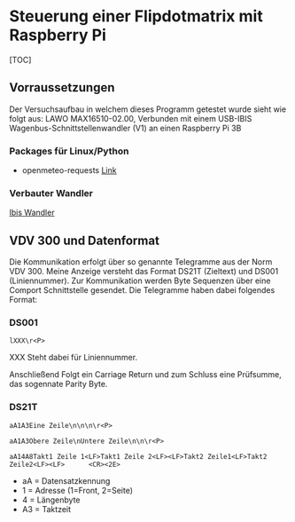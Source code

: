 # Steuerung einer Flipdotmatrix mit Raspberry Pi

[TOC]

## Vorraussetzungen
Der Versuchsaufbau in welchem dieses Programm getestet wurde sieht wie folgt aus: 
LAWO MAX16510-02.00, Verbunden mit einem USB-IBIS Wagenbus-Schnittstellenwandler (V1) an einen Raspberry Pi 3B

### Packages für  Linux/Python
* openmeteo-requests [Link](https://open-meteo.com/en/docs)

### Verbauter Wandler
[Ibis Wandler](https://ibis-wandler.de)

## VDV 300 und Datenformat
Die Kommunikation erfolgt über so genannte Telegramme aus der Norm VDV 300. Meine Anzeige versteht das Format
DS21T (Zieltext) und DS001 (Liniennummer). Zur Kommunikation werden Byte Sequenzen über eine Comport Schnittstelle gesendet. 
Die Telegramme haben dabei folgendes Format: 

### DS001
```byte
lXXX\r<P>
```

XXX Steht dabei für Liniennummer.<p>
Anschließend Folgt ein Carriage Return und zum Schluss eine Prüfsumme, das sogennate Parity Byte.

### DS21T
```
aA1A3Eine Zeile\n\n\n\r<P>
```
```
aA1A3Obere Zeile\nUntere Zeile\n\n\r<P>
```
```
aA14A8Takt1 Zeile 1<LF>Takt1 Zeile 2<LF><LF>Takt2 Zeile1<LF>Takt2 Zeile2<LF><LF>      <CR><2E>
```
* aA = Datensatzkennung 
* 1 = Adresse (1=Front, 2=Seite)
* 4 = Längenbyte
* A3 = Taktzeit